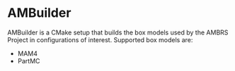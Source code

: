 # AMBuilder

AMBuilder is a CMake setup that builds the box models used by the AMBRS
Project in configurations of interest. Supported box models are:

* MAM4
* PartMC
